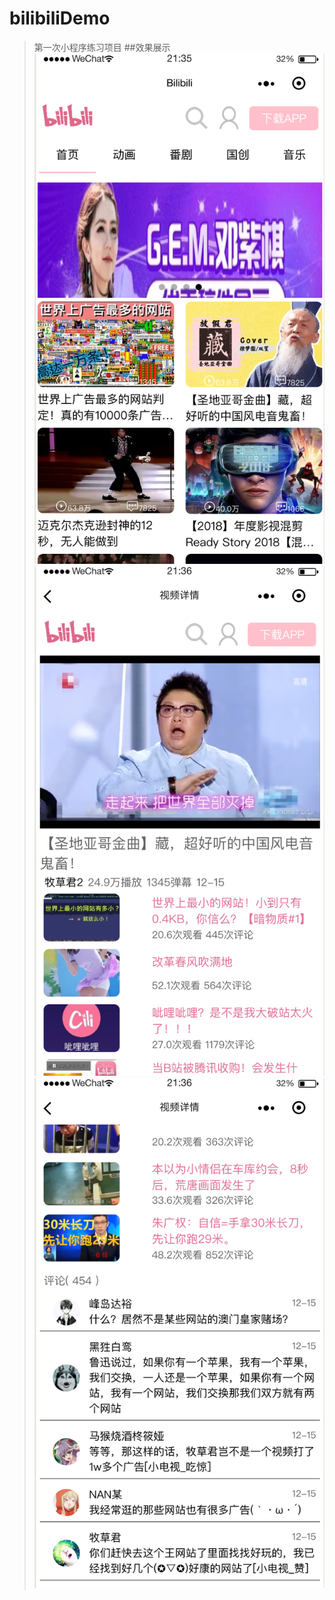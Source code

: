 # bilibiliDemo
>第一次小程序练习项目
##效果展示
![b站首页](https://github.com/binghai1/bilibiliDemo/blob/dd/img_floder/1.png)
![视频列表](https://github.com/binghai1/bilibiliDemo/blob/dd/img_floder/2.png)
![评论模块](https://github.com/binghai1/bilibiliDemo/blob/dd/img_floder/3.png)
